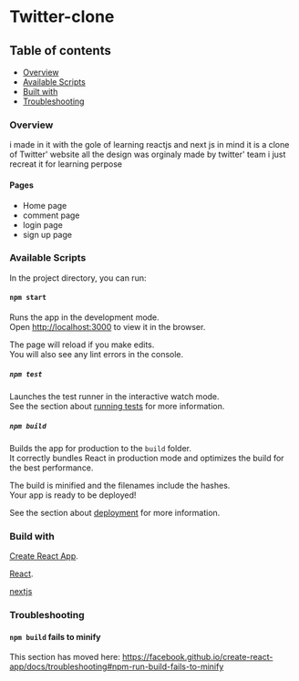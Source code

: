 # Twitter-clone



##  Table of contents
- [Overview](#overview)
- [Available Scripts](#available-scripts)
- [Built with](#build-with)
- [Troubleshooting](#troubleshooting)

### Overview
i made in it with the gole of learning reactjs and next js in mind it is a clone of Twitter' website all the design was orginaly made by twitter' team i just recreat it for learning perpose 
#### Pages
 - Home page
 - comment page
 - login page
 - sign up page
 
### Available Scripts

In the project directory, you can run:

#### `npm start`

Runs the app in the development mode.<br />
Open [http://localhost:3000](http://localhost:3000) to view it in the browser.

The page will reload if you make edits.<br />
You will also see any lint errors in the console.

##### `npm test`

Launches the test runner in the interactive watch mode.<br />
See the section about [running tests](https://facebook.github.io/create-react-app/docs/running-tests) for more information.

##### `npm build`

Builds the app for production to the `build` folder.<br />
It correctly bundles React in production mode and optimizes the build for the best performance.

The build is minified and the filenames include the hashes.<br />
Your app is ready to be deployed!

See the section about [deployment](https://facebook.github.io/create-react-app/docs/deployment) for more information.


### Build with 

[Create React App](https://facebook.github.io/create-react-app/docs/getting-started).

 [React](https://reactjs.org/).

[nextjs](https://nextjs.org/)
### Troubleshooting
#### `npm build` fails to minify

This section has moved here: https://facebook.github.io/create-react-app/docs/troubleshooting#npm-run-build-fails-to-minify
